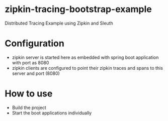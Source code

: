 # zipkin-tracing-bootstrap-example
Distributed Tracing Example using Zipkin and Sleuth

# Configuration
- zipkin server is started here as embedded with spring boot application with port as 8080
- zipkin clients are configured to point their zipkin traces and spans to this server and port (8080)

# How to use
- Build the project
- Start the boot applications individually
